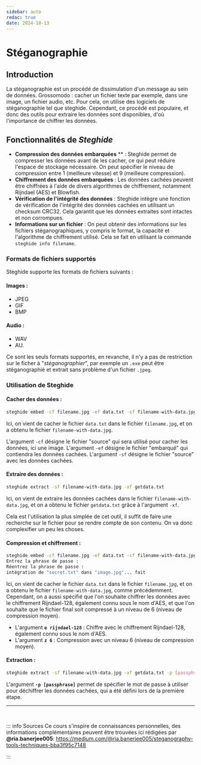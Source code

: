 ```yaml
---
sidebar: auto
redac: true
date: 2024-10-13
---
```

# Stéganographie 

## Introduction

La stéganographie est un procédé de dissimulation d'un message au sein de données. Grossomodo : cacher un fichier texte par exemple, dans une image, un fichier audio, etc. Pour cela, on utilise des logiciels de stéganographie tel que steghide. Cependant, ce procédé est populaire, et donc des outils pour extraire les données sont disponibles, d'où l'importance de chiffrer les données.

## Fonctionnalités de *Steghide*

* **Compression des données embarquées** ** : Steghide permet de compresser les données avant de les cacher, ce qui peut réduire l'espace de stockage nécessaire. On peut spécifier le niveau de compression entre 1 (meilleure vitesse) et 9 (meilleure compression).
* **Chiffrement des données embarquées** : Les données cachées peuvent être chiffrées à l'aide de divers algorithmes de chiffrement, notamment Rijndael (AES) et Blowfish.
* **Vérification de l'intégrité des données** : Steghide intègre une fonction de vérification de l'intégrité des données cachées en utilisant un checksum CRC32. Cela garantit que les données extraites sont intactes et non corrompues.
* **Informations sur un fichier** : On peut obtenir des informations sur les fichiers stéganographiques, y compris le format, la capacité et l'algorithme de chiffrement utilisé. Cela se fait en utilisant la commande `steghide info filename`.

### Formats de fichiers supportés

Steghide supporte les formats de fichiers suivants :

#### Images :
* JPEG
* GIF
* BMP

#### Audio :
* WAV
* AU.

Ce sont les seuls formats supportés, en revanche, il n'y a pas de restriction sur le ficher à "*stéganographier*", par exemple un `.exe` peut être stéganographié et extrait sans problème d'un fichier `.jpeg`.

### Utilisation de Steghide

#### Cacher des données :

```bash
steghide embed -cf filename.jpg -ef data.txt -sf filename-with-data.jpg
```

Ici, on vient de cacher le fichier `data.txt` dans le fichier `filename.jpg`, et on a obtenu le fichier `filename-with-data.jpg`.

L'argument `-cf` désigne le fichier "source" qui sera utilisé pour cacher les données, ici une image.
L'argument `-ef` désigne le fichier "embarqué" qui contiendra les données cachées.
L'argument `-sf` désigne le fichier "source" avec les données cachées.

#### Extraire des données :

```bash
steghide extract -sf filename-with-data.jpg -xf getdata.txt
```

Ici, on vient de extraire les données cachées dans le fichier `filename-with-data.jpg`, et on a obtenu le fichier `getdata.txt` grâce à l'argument `-xf`.

Cela est l'utilisation la plus simplée de cet outil, il suffit de faire une recherche sur le fichier pour se rendre compte de son contenu. On va donc complexifier un peu les choses.

#### Compression et chiffrement :

```bash
steghide embed -cf filename.jpg -ef data.txt -sf filename-with-data.jpg -e rijndael-128 -z 6
Entrez la phrase de passe : 
Réentrez la phrase de passe : 
intégration de "secret.txt" dans "image.jpg"... fait
```

Ici, on vient de cacher le fichier `data.txt` dans le fichier `filename.jpg`, et on a obtenu le fichier `filename-with-data.jpg`, comme précédemment.
Cependant, on a aussi spécifié que l'on souhaite chiffrer les données avec le chiffrement Rijndael-128, également connu sous le nom d'AES, et que l'on souhaite que le fichier final soit compressé à un niveau de 6 (niveau de compression moyen).

* L'argument **`e rijndael-128`** : Chiffre avec le chiffrement Rijndael-128, également connu sous le nom d'AES.
* L'argument **`z 6`** : Compression avec un niveau 6 (niveau de compression moyen).

#### Extraction :

```bash
steghide extract -sf filename-with-data.jpg -xf getdata.txt -p [passphrase]
```

L'argument **`-p [passphrase]`** permet de spécifier le mot de passe à utiliser pour déchiffrer les données cachées, qui a été défini lors de la première étape.   


<hr>
<br>


::: info Sources
Ce cours s'inspire de connaissances personnelles, des informations complémentaires peuvent être trouvées ici rédigées par **@ria.banerjee005**:
https://medium.com/@ria.banerjee005/steganography-tools-techniques-bba3f95c7148 

:::